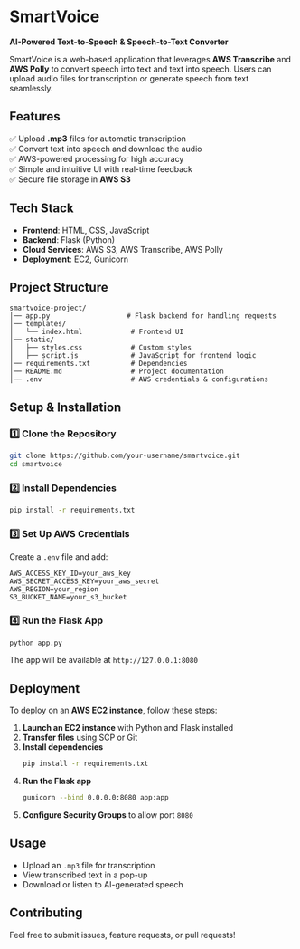 # **SmartVoice**  
**AI-Powered Text-to-Speech & Speech-to-Text Converter**  

SmartVoice is a web-based application that leverages **AWS Transcribe** and **AWS Polly** to convert speech into text and text into speech. Users can upload audio files for transcription or generate speech from text seamlessly.  

## **Features**  
✅ Upload **.mp3** files for automatic transcription  
✅ Convert text into speech and download the audio  
✅ AWS-powered processing for high accuracy  
✅ Simple and intuitive UI with real-time feedback  
✅ Secure file storage in **AWS S3**  

## **Tech Stack**  
- **Frontend**: HTML, CSS, JavaScript  
- **Backend**: Flask (Python)  
- **Cloud Services**: AWS S3, AWS Transcribe, AWS Polly  
- **Deployment**: EC2, Gunicorn  

## **Project Structure**  
```
smartvoice-project/
│── app.py                   # Flask backend for handling requests  
│── templates/  
│   └── index.html            # Frontend UI  
│── static/  
│   ├── styles.css            # Custom styles  
│   ├── script.js             # JavaScript for frontend logic  
│── requirements.txt          # Dependencies  
│── README.md                 # Project documentation  
│── .env                      # AWS credentials & configurations  
```

## **Setup & Installation**  
### **1️⃣ Clone the Repository**  
```sh
git clone https://github.com/your-username/smartvoice.git
cd smartvoice
```

### **2️⃣ Install Dependencies**  
```sh
pip install -r requirements.txt
```

### **3️⃣ Set Up AWS Credentials**  
Create a `.env` file and add:  
```
AWS_ACCESS_KEY_ID=your_aws_key
AWS_SECRET_ACCESS_KEY=your_aws_secret
AWS_REGION=your_region
S3_BUCKET_NAME=your_s3_bucket
```

### **4️⃣ Run the Flask App**  
```sh
python app.py
```
The app will be available at `http://127.0.0.1:8080`

## **Deployment**  
To deploy on an **AWS EC2 instance**, follow these steps:  
1. **Launch an EC2 instance** with Python and Flask installed  
2. **Transfer files** using SCP or Git  
3. **Install dependencies**  
   ```sh
   pip install -r requirements.txt
   ```
4. **Run the Flask app**  
   ```sh
   gunicorn --bind 0.0.0.0:8080 app:app
   ```
5. **Configure Security Groups** to allow port `8080`  

## **Usage**  
- Upload an `.mp3` file for transcription  
- View transcribed text in a pop-up  
- Download or listen to AI-generated speech  

## **Contributing**  
Feel free to submit issues, feature requests, or pull requests!  

